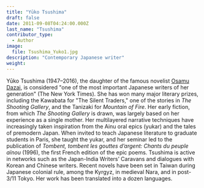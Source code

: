 ```yaml
---
title: "Yūko Tsushima"
draft: false
date: 2011-09-08T04:24:00.000Z
last_name: "Tsushima"
contributor_type:
  - Author
image:
  file: Tsushima_Yuko1.jpg
description: "Contemporary Japanese writer"
weight:
---
```


Yūko Tsushima (1947–2016), the daughter of the famous novelist [Osamu Dazai](http://ndbooks.com/author/osamu-dazai), is considered "one of the most important Japanese writers of her generation" (The New York Times). She has won many major literary prizes, including the Kawabata for "The Silent Traders," one of the stories in _The Shooting Gallery_, and the Tanizaki for _Mountain of Fire_. Her early fiction, from which _The Shooting Gallery_ is drawn, was largely based on her experience as a single mother. Her multilayered narrative techniques have increasingly taken inspiration from the Ainu oral epics (yukar) and the tales of premodern Japan. When invited to teach Japanese literature to graduate students in Paris, she taught the yukar, and her seminar led to the publication of _Tombent, tombent les gouttes d’argent: Chants du peuple aïnou_ (1996), the first French edition of the epic poems. Tsushima is active in networks such as the Japan-India Writers’ Caravans and dialogues with Korean and Chinese writers. Recent novels have been set in Taiwan during Japanese colonial rule, among the Kyrgyz, in medieval Nara, and in post-3/11 Tokyo. Her work has been translated into a dozen languages.

